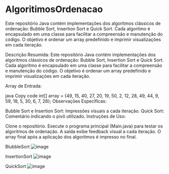 # AlgoritimosOrdenacao
Este repositório Java contém implementações dos algoritmos clássicos de ordenação: Bubble Sort, Insertion Sort e Quick Sort. Cada algoritmo é encapsulado em uma classe para facilitar a compreensão e manutenção do código. O objetivo é ordenar um array predefinido e imprimir visualizações em cada iteração.

Descrição Resumida:
Este repositório Java contém implementações dos algoritmos clássicos de ordenação: Bubble Sort, Insertion Sort e Quick Sort. Cada algoritmo é encapsulado em uma classe para facilitar a compreensão e manutenção do código. O objetivo é ordenar um array predefinido e imprimir visualizações em cada iteração.

Array de Entrada:

java
Copy code
int[] array = {49, 15, 40, 27, 20, 19, 50, 2, 12, 28, 49, 44, 9, 59, 18, 5, 30, 6, 7, 28};
Observações Específicas:

Bubble Sort e Insertion Sort: Impressões visuais a cada iteração.
Quick Sort: Comentário indicando o pivô utilizado.
Instruções de Uso:

Clone o repositório.
Execute o programa principal (Main.java) para testar os algoritmos de ordenação.
A saída exibe feedback visual a cada iteração.
O array final após a aplicação dos algoritmos é impresso no final.

BlubbleSort
![image](https://github.com/CauaBrito01/AlgoritimosOrdenacao/assets/102918321/8ef8273e-2884-49b5-af7d-fb56d397f656)

InsertionSort
![image](https://github.com/CauaBrito01/AlgoritimosOrdenacao/assets/102918321/62948427-c859-497c-95f8-8d2cd53da0a8)

QuickSort
![image](https://github.com/CauaBrito01/AlgoritimosOrdenacao/assets/102918321/c2613b6b-2dd1-4418-a448-ef407dbeeb90)


